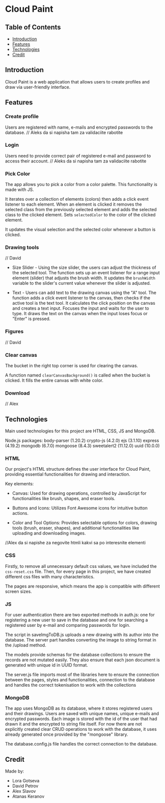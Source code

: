 # Cloud Paint
## Table of Contents

- [Introduction](#introduction)
- [Features](#features)
- [Technologies](#technologies)
- [Credit](#credit)

## Introduction

Cloud Paint is a web application that allows users to create profiles and draw via user-friendly interface.

## Features

### Create profile

Users are registered with  name, e-mails and encrypted passwords to the database.
// Aleks da si napisha tam za validaciite rabotite

### Login

Users need to provide correct pair of registered e-mail and password to access their account.
// Aleks da si napisha tam za validaciite rabotite

### Pick Color

The app allows you to pick a color from a color palette. This functionality is made with JS.

It iterates over a collection of elements (colors) then adds a click event listener to each element.
When an element is clicked it removes the selected class from the previously selected element and adds the selected class to the clicked element.
Sets `selectedColor` to the color of the clicked element.

It updates the visual selection and the selected color whenever a button is clicked.

### Drawing tools

// David
- Size Slider - Using the size slider, the users can adjust the thickness of the selected tool. The function sets up an event listener for a range input element (slider) that adjusts the brush width. It updates the `brushWidth` variable to the slider's current value whenever the slider is adjusted.

- Text - Users can add text to the drawing canvas using the "A" tool. The function adds a click event listener to the canvas, then checks if the active tool is the text tool.
It calculates the click position on the canvas and creates a text input. Focuses the input and waits for the user to type. It draws the text on the canvas when the input loses focus or "Enter" is pressed.

### Figures

// David

### Clear canvas

The bucket in the right top corner is used for clearing the canvas.

A function named `clearCanvasBackground()` is called when the bucket is clicked. It fills the entire canvas with white color.

### Download

// Alex

## Technologies

Main used technologies for this project are HTML, CSS, JS and MongoDB.

Node.js packages:
body-parser (1.20.2)
crypto-js (4.2.0)
ejs (3.1.10)
express (4.19.2)
mongodb (6.7.0)
mongoose (8.4.3)
sweetalert2 (11.12.0)
uuid (10.0.0)

### HTML

Our project's HTML structure defines the user interface for Cloud Paint, providing essential functionalities for drawing and interaction.

Key elements:

 - Canvas: Used for drawing operations, controlled by JavaScript for functionalities like brush, shapes, and eraser tools.

 - Buttons and Icons: Utilizes Font Awesome icons for intuitive button actions.

 - Color and Tool Options: Provides selectable options for colors, drawing tools (brush, eraser, shapes), and additional functionalities like uploading and downloading images.

//Alex da si napishe za negovite htmli kakvi sa po interesnite elementi

### CSS

Firstly, to remove all unnecessary default css values, we have included the `css-reset.css` file. Then, for every page in this project, we have created different css files with many characteristics.

The pages are responsive, which means the app is compatible with different screen sizes.

### JS

For user authentication there are two exported methods in auth.js: one for registering a new user to save in the database and one for searching a registered user by e-mail and comparing passwords for login.

The script in saveImgToDB.js uploads a new drawing with its author into the database.
The server part handles converting the image to string format in the /upload method.

The models provide schemas for the database collections to ensure the records are not mutated easily. They also ensure that each json document is generated with unique id in UUID format.

The server.js file imports most of the libraries here to ensure the connection between the pages, styles and functionalities, connection to the database and handles the correct tokenisation to work with the collections

### MongoDB

The app uses MongoDB as its database, where it stores registered users and their drawings.
Users are saved with unique names, unique e-mails and encrypted passwords.
Each image is stored with the id of the user that had drawn it and the encrypted to string file itself.
For now there are not explicitly created clear CRUD operations to work with the database, it uses already generated once provided by the "mongoose" library.

The database.config.js file handles the correct connection to the database.

## Credit
Made by:
- Lora Gotseva
- David Petrov
- Alex Slavov
- Atanas Keranov